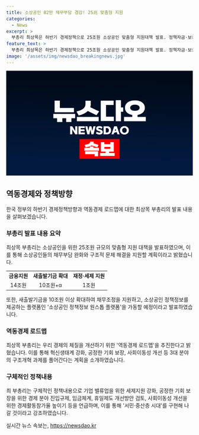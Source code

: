 ```yaml
---
title: 소상공인 82만 채무부담 경감! 25兆 맞춤형 지원
categories:
  - News
excerpt: >
  부총리 최상목은 하반기 경제정책으로 25조원 소상공인 맞춤형 지원대책 발표. 정책자금·보증부 대출 연장, 저금리 대출 전환 등으로 채무부담 완화. 새출발기금 확대와 재정·세제 지원 등으로 경쟁력 강화 지원. 또한, 민생예산 집행과 내수 보강 등으로 역동경제 로드맵 추진. 특히 세제지원 강화와 사회이동성 개선에도 주력함을 강조. 서민·중산층 시대를 위한 노력을 약속함.
feature_text: >
  부총리 최상목은 하반기 경제정책으로 25조원 소상공인 맞춤형 지원대책 발표. 정책자금·보증부 대출 연장, 저금리 대출 전환 등으로 채무부담 완화. 새출발기금 확대와 재정·세제 지원 등으로 경쟁력 강화 지원. 또한, 민생예산 집행과 내수 보강 등으로 역동경제 로드맵 추진. 특히 세제지원 강화와 사회이동성 개선에도 주력함을 강조. 서민·중산층 시대를 위한 노력을 약속함.
image: '/assets/img/newsdao_breakingnews.jpg'
---
```


<p><img src="/assets/img/newsdao_breakingnews.jpg" alt="pcversion 속보" /></p>

<h2 data-ke-size="size26">역동경제와 정책방향</h2>

<p data-ke-size="size16">한국 정부의 하반기 경제정책방향과 역동경제 로드맵에 대한 최상목 부총리의 발표 내용을 살펴보겠습니다.</p>

<h3>부총리 발표 내용 요약</h3>

<p data-ke-size="size16">최상목 부총리는 소상공인을 위한 25조원 규모의 맞춤형 지원 대책을 발표하였으며, 이를 통해 소상공인들의 채무부담 완화와 구조적 문제 해결을 지원할 계획이라고 밝혔습니다.</p>

<table>
  <tr>
    <td style="text-align: center; height: 17px;"><b>금융지원</b></td>
    <td style="text-align: center; height: 17px;"><b>새출발기금 확대</b></td>
    <td style="text-align: center; height: 17px;"><b>재정·세제 지원</b></td>
  </tr>
  <tr>
    <td style="text-align: center; height: 17px;">14조원</td>
    <td style="text-align: center; height: 17px;">10조원+α</td>
    <td style="text-align: center; height: 17px;">1조원</td>
  </tr>
</table>

<p data-ke-size="size16">또한, 새출발기금을 10조원 이상 확대하여 채무조정을 지원하고, 소상공인 정책정보를 제공하는 플랫폼인 '소상공인 정책정보 원스톱 플랫폼'을 가동할 예정이라고 발표하였습니다.</p>

<h3>역동경제 로드맵</h3>

<p data-ke-size="size16">최상목 부총리는 우리 경제의 체질을 개선하기 위한 '역동경제 로드맵'을 추진한다고 밝혔습니다. 이를 통해 혁신생태계 강화, 공정한 기회 보장, 사회이동성 개선 등 3대 분야의 구조개혁 과제를 풀어간다는 계획을 소개하였습니다.</p>

<h3>구체적인 정책내용</h3>

<p data-ke-size="size16">최 부총리는 구체적인 정책내용으로 기업 밸류업을 위한 세제지원 강화, 공정한 기회 보장을 위한 경제 분야 진입규제, 임금체계, 휴일제도 개선방안 검토, 사회이동성 개선을 위한 경제활동참가율 높이기 등을 언급하며, 이를 통해 '서민·중산층 시대'를 구현해 나갈 것이라고 강조하였습니다.</p>
실시간 뉴스 속보는, <a href="https://newsdao.kr" rel="dofollow">https://newsdao.kr</a>


